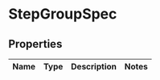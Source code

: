 

# StepGroupSpec


## Properties

| Name | Type | Description | Notes |
|------------ | ------------- | ------------- | -------------|



